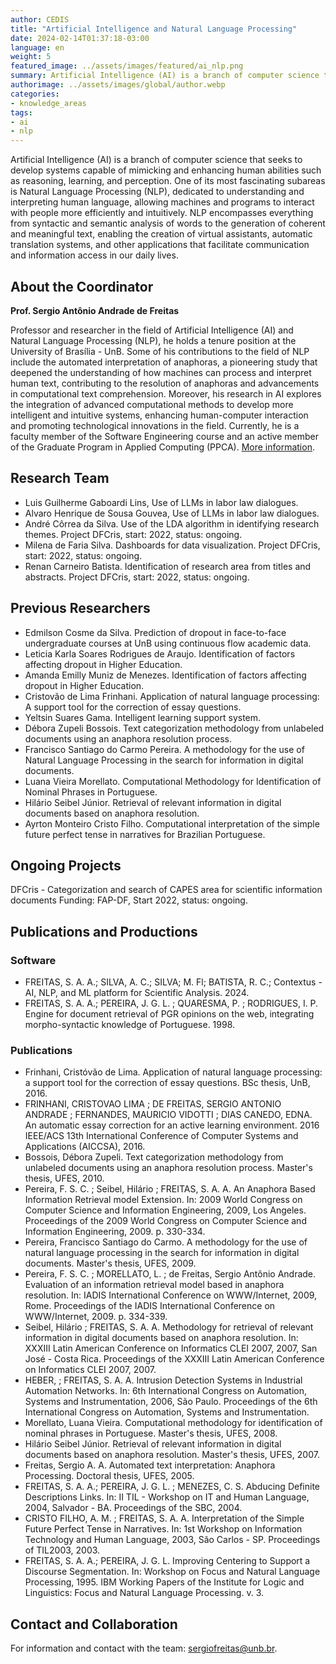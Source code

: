 ```yaml
---
author: CEDIS
title: "Artificial Intelligence and Natural Language Processing"
date: 2024-02-14T01:37:18-03:00
language: en
weight: 5
featured_image: ../assets/images/featured/ai_nlp.png
summary: Artificial Intelligence (AI) is a branch of computer science that seeks to develop systems capable of mimicking and enhancing human abilities such as reasoning, learning, and perception. One of its most fascinating subareas is Natural Language Processing (NLP).
authorimage: ../assets/images/global/author.webp
categories:
- knowledge_areas
tags: 
- ai
- nlp
---
```

Artificial Intelligence (AI) is a branch of computer science that seeks to develop systems capable of mimicking and enhancing human abilities such as reasoning, learning, and perception. One of its most fascinating subareas is Natural Language Processing (NLP), dedicated to understanding and interpreting human language, allowing machines and programs to interact with people more efficiently and intuitively. NLP encompasses everything from syntactic and semantic analysis of words to the generation of coherent and meaningful text, enabling the creation of virtual assistants, automatic translation systems, and other applications that facilitate communication and information access in our daily lives.

## About the Coordinator
**Prof. Sergio Antônio Andrade de Freitas**

Professor and researcher in the field of Artificial Intelligence (AI) and Natural Language Processing (NLP), he holds a tenure position at the University of Brasília - UnB. Some of his contributions to the field of NLP include the automated interpretation of anaphoras, a pioneering study that deepened the understanding of how machines can process and interpret human text, contributing to the resolution of anaphoras and advancements in computational text comprehension. Moreover, his research in AI explores the integration of advanced computational methods to develop more intelligent and intuitive systems, enhancing human-computer interaction and promoting technological innovations in the field. Currently, he is a faculty member of the Software Engineering course and an active member of the Graduate Program in Applied Computing (PPCA). [More information](/en/people/sergio_freitas).

## Research Team
- Luis Guilherme Gaboardi Lins, Use of LLMs in labor law dialogues.
- Alvaro Henrique de Sousa Gouvea, Use of LLMs in labor law dialogues.
- André Côrrea da Silva. Use of the LDA algorithm in identifying research themes. Project DFCris, start: 2022, status: ongoing.
- Milena de Faria Silva. Dashboards for data visualization. Project DFCris, start: 2022, status: ongoing.
- Renan Carneiro Batista. Identification of research area from titles and abstracts. Project DFCris, start: 2022, status: ongoing.

## Previous Researchers
- Edmilson Cosme da Silva. Prediction of dropout in face-to-face undergraduate courses at UnB using continuous flow academic data.
- Leticia Karla Soares Rodrigues de Araujo. Identification of factors affecting dropout in Higher Education.
- Amanda Emilly Muniz de Menezes. Identification of factors affecting dropout in Higher Education.
- Cristovão de Lima Frinhani. Application of natural language processing: A support tool for the correction of essay questions.
- Yeltsin Suares Gama. Intelligent learning support system.
- Débora Zupeli Bossois. Text categorization methodology from unlabeled documents using an anaphora resolution process.
- Francisco Santiago do Carmo Pereira. A methodology for the use of Natural Language Processing in the search for information in digital documents.
- Luana Vieira Morellato. Computational Methodology for Identification of Nominal Phrases in Portuguese.
- Hilário Seibel Júnior. Retrieval of relevant information in digital documents based on anaphora resolution.
- Ayrton Monteiro Cristo Filho. Computational interpretation of the simple future perfect tense in narratives for Brazilian Portuguese.

## Ongoing Projects
DFCris - Categorization and search of CAPES area for scientific information documents
Funding: FAP-DF, Start 2022, status: ongoing.

## Publications and Productions
### Software
- FREITAS, S. A. A.; SILVA, A. C.; SILVA; M. Fl; BATISTA, R. C.; Contextus - AI, NLP, and ML platform for Scientific Analysis. 2024.
- FREITAS, S. A. A.; PEREIRA, J. G. L. ; QUARESMA, P. ; RODRIGUES, I. P. Engine for document retrieval of PGR opinions on the web, integrating morpho-syntactic knowledge of Portuguese. 1998.

### Publications
- Frinhani, Cristóvão de Lima. Application of natural language processing: a support tool for the correction of essay questions. BSc thesis, UnB, 2016.
- FRINHANI, CRISTOVAO LIMA ; DE FREITAS, SERGIO ANTONIO ANDRADE ; FERNANDES, MAURICIO VIDOTTI ; DIAS CANEDO, EDNA. An automatic essay correction for an active learning environment. 2016 IEEE/ACS 13th International Conference of Computer Systems and Applications (AICCSA), 2016.
- Bossois, Débora Zupeli. Text categorization methodology from unlabeled documents using an anaphora resolution process. Master's thesis, UFES, 2010.
- Pereira, F. S. C. ; Seibel, Hilário ; FREITAS, S. A. A. An Anaphora Based Information Retrieval model Extension. In: 2009 World Congress on Computer Science and Information Engineering, 2009, Los Angeles. Proceedings of the 2009 World Congress on Computer Science and Information Engineering, 2009. p. 330-334.
- Pereira, Francisco Santiago do Carmo. A methodology for the use of natural language processing in the search for information in digital documents. Master's thesis, UFES, 2009.
- Pereira, F. S. C. ; MORELLATO, L. ; de Freitas, Sergio Antônio Andrade. Evaluation of an information retrieval model based in anaphora resolution. In: IADIS International Conference on WWW/Internet, 2009, Rome. Proceedings of the IADIS International Conference on WWW/Internet, 2009. p. 334-339.
- Seibel, Hilário ; FREITAS, S. A. A. Methodology for retrieval of relevant information in digital documents based on anaphora resolution. In: XXXIII Latin American Conference on Informatics CLEI 2007, 2007, San José - Costa Rica. Proceedings of the XXXIII Latin American Conference on Informatics CLEI 2007, 2007.
- HEBER, ; FREITAS, S. A. A. Intrusion Detection Systems in Industrial Automation Networks. In: 6th International Congress on Automation, Systems and Instrumentation, 2006, São Paulo. Proceedings of the 6th International Congress on Automation, Systems and Instrumentation.
- Morellato, Luana Vieira. Computational methodology for identification of nominal phrases in Portuguese. Master's thesis, UFES, 2008.
- Hilário Seibel Júnior. Retrieval of relevant information in digital documents based on anaphora resolution. Master's thesis, UFES, 2007.
- Freitas, Sergio A. A. Automated text interpretation: Anaphora Processing. Doctoral thesis, UFES, 2005.
- FREITAS, S. A. A.; PEREIRA, J. G. L. ; MENEZES, C. S. Abducing Definite Descriptions Links. In: II TIL - Workshop on IT and Human Language, 2004, Salvador - BA. Proceedings of the SBC, 2004.
- CRISTO FILHO, A. M. ; FREITAS, S. A. A. Interpretation of the Simple Future Perfect Tense in Narratives. In: 1st Workshop on Information Technology and Human Language, 2003, São Carlos - SP. Proceedings of TIL2003, 2003.
- FREITAS, S. A. A.; PEREIRA, J. G. L. Improving Centering to Support a Discourse Segmentation. In: Workshop on Focus and Natural Language Processing, 1995. IBM Working Papers of the Institute for Logic and Linguistics: Focus and Natural Language Processing. v. 3.

## Contact and Collaboration
For information and contact with the team: [sergiofreitas@unb.br](mailto:sergiofreitas@unb.br).
